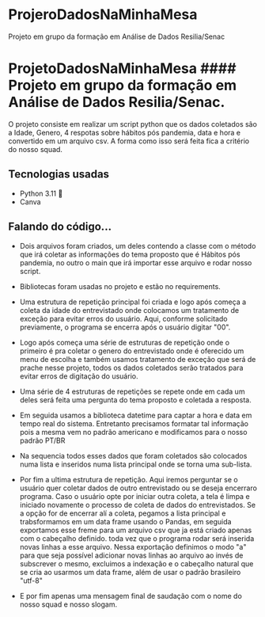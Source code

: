# ProjeroDadosNaMinhaMesa
Projeto em grupo da formação em Análise de Dados Resilia/Senac
# ProjetoDadosNaMinhaMesa #### Projeto em grupo da formação em Análise de Dados Resilia/Senac. 

O projeto consiste em realizar um script python que os dados coletados são a Idade, Genero, 4 respotas sobre hábitos pós pandemia, data e hora e convertido em um arquivo csv. A forma como isso será feita fica a critério do nosso squad.

## Tecnologias usadas 
* Python 3.11 🐍 
* Canva

## Falando do código...

* Dois arquivos foram criados, um deles contendo a classe com o método que irá coletar as informações do tema proposto que é Hábitos pós pandemia, no outro o main que irá importar esse arquivo e rodar nosso script.

* Bibliotecas foram usadas no projeto e estão no requirements.

* Uma estrutura de repetição principal foi criada e logo após começa a coleta da idade do entrevistado onde colocamos um tratamento de exceção para evitar erros do usuário. Aqui, conforme solicitado previamente, o programa se encerra após o usuário digitar "00".

* Logo após começa uma série de estruturas de repetição onde o primeiro é pra coletar o genero do entrevistado onde é oferecido um menu de escolha e também usamos tratamento de exceção que será de prache nesse projeto, todos os dados coletados serão tratados para evitar erros de digitação do usuário.

* Uma série de 4 estruturas de repetições se repete onde em cada um deles será feita uma pergunta do tema proposto e coletada a resposta.

* Em seguida usamos a biblioteca datetime para captar a hora e data em tempo real do sistema. Entretanto precisamos formatar tal informação pois a mesma vem no padrão americano e modificamos para o nosso padrão PT/BR

* Na sequencia todos esses dados que foram coletados são colocados numa lista e inseridos numa lista principal onde se torna uma sub-lista.

* Por fim a ultima estrutura de repetição. Aqui iremos perguntar se o usuário quer coletar dados de outro entrevistado ou se deseja encerraro programa. Caso o usuário opte por iniciar outra coleta, a tela é limpa e iniciado novamente o processo de coleta de dados do entrevistados. Se a opção for de encerrar alí a coleta, pegamos a lista principal e trabsformamos em um data frame usando o Pandas, em seguida exportamos esse freme para um arquivo csv que ja está criado apenas com o cabeçalho definido. toda vez que o programa rodar será inserida novas linhas a esse arquivo. Nessa exportação definimos o modo "a" para que seja possível adicionar novas linhas ao arquivo ao invés de subscrever o mesmo, excluimos a indexação e o cabeçalho natural que se cria ao usarmos um data frame, além de usar o padrão brasileiro "utf-8" 

* E por fim apenas uma mensagem final de saudação com o nome do nosso squad e nosso slogam.
